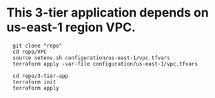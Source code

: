 # This 3-tier application depends on us-east-1 region VPC. 
```
  git clone "repo" 
  cd repo/VPC
  source setenv.sh configuration/us-east-1/vpc.tfvars
  terraform apply -var-file configuration/us-east-1/vpc.tfvars
```

``` 
  cd repo/3-tier-app
  terraform init 
  terraform apply
```
